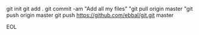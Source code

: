 git init
git add .
git commit -am "Add all my files"
"git pull origin master
"git push origin master
git push https://github.com/ebbal/git.git master


EOL